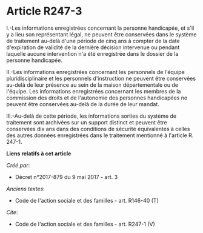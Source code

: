 # Article R247-3

I.-Les informations enregistrées concernant la personne handicapée, et s'il y a lieu son représentant légal, ne peuvent être
conservées dans le système de traitement au-delà d'une période de cinq ans à compter de la date d'expiration de validité de
la dernière décision intervenue ou pendant laquelle aucune intervention n'a été enregistrée dans le dossier de la personne
handicapée. 

II.-Les informations enregistrées concernant les personnels de l'équipe pluridisciplinaire et les personnels d'instruction ne
peuvent être conservées au-delà de leur présence au sein de la maison départementale ou de l'équipe. Les informations
enregistrées concernant les membres de la commission des droits et de l'autonomie des personnes handicapées ne peuvent être
conservées au-delà de la durée de leur mandat. 

III.-Au-delà de cette période, les informations sorties du système de traitement sont archivées sur un support distinct et
peuvent être conservées dix ans dans des conditions de sécurité équivalentes à celles des autres données enregistrées dans le
traitement mentionné à l'article R. 247-1.

**Liens relatifs à cet article**

_Créé par_:

  - Décret n°2017-879 du 9 mai 2017 - art. 3

_Anciens textes_:

  - Code de l'action sociale et des familles - art. R146-40 (T)

_Cite_:

  - Code de l'action sociale et des familles - art. R247-1 (V)
